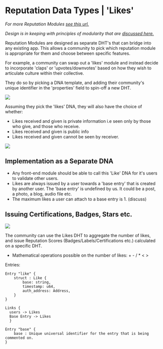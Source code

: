 # Reputation Data Types | 'Likes'

*For more Reputation Modules [see this url.](https://sacred-capital.gitbook.io/sacred-capital/documentation/technical/reputation-data-types)*

*Design is in keeping with principles of modularity that are [discussed here.](https://hackmd.io/@TJSptuQkSdWyLgQxZrAUGg/S1RSmuptU)*

Reputation Modules are designed as separate DHT's that can bridge into any existing app. This allows a community to pick which reputation module is appropriate for them and choose between specific features. 

For example, a community can swap out a 'likes' module and instead decide to incorporate 'claps' or 'upvotes/downvotes' based on how they wish to articulate culture within their collective. 

They do so by picking a DNA template, and adding their community's unique identifier in the 'properties' field to spin-off a new DHT. 

![](https://i.imgur.com/8Aju8wB.png)


Assuming they pick the 'likes' DNA, they will also have the choice of whether:
- Likes received and given is private information i.e seen only by those who give, and those who receive.
- Likes received and given is public info
- Likes received and given cannot be seen by receiver. 

![](https://i.imgur.com/OXoYUiw.png)



## Implementation as a Separate DNA

- Any front-end module should be able to call this 'Like' DNA for it's users to validate other users.
- Likes are always issued by a user towards a 'base entry' that is created by another user. The 'base entry' is undefined by us. It could be a post, a photo, a blog, audio file etc.
- The maximum likes a user can attach to a base entry is 1. (discuss) 

## Issuing Certifications, Badges, Stars etc. 

![](https://i.imgur.com/uUyEXpF.png)


The community can use the Likes DHT to aggregate the number of likes, and issue Reputation Scores (Badges/Labels/Certifications etc.) calculated on a specific DHT. 
- Mathematical operations possible on the number of likes: + - / * < > 




Entries:

```
Entry "like" {
    struct : Like {
        base: string,
        timestamp: u64,
        auth_address: Address,
    }
}

Links {
  users -> Likes
  Base Entry -> Likes
  }
```







```
Entry "base" {
    base : Unique universal identifier for the entry that is being commented on. 
}
```

